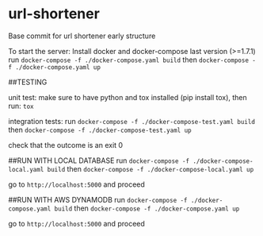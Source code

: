 # url-shortener

Base commit for url shortener early structure

To start the server:
Install docker and docker-compose last version (>=1.7.1)
run
`docker-compose -f ./docker-compose.yaml build`
then
`docker-compose -f ./docker-compose.yaml up`

##TESTING

unit test:
make sure to have python and tox installed (pip install tox), then run:
`tox`

integration tests:
run
`docker-compose -f ./docker-compose-test.yaml build`
then
`docker-compose -f ./docker-compose-test.yaml up`

check that the outcome is an exit 0

##RUN WITH LOCAL DATABASE
run
`docker-compose -f ./docker-compose-local.yaml build`
then
`docker-compose -f ./docker-compose-local.yaml up`

go to `http://localhost:5000` and proceed


##RUN WITH AWS DYNAMODB
run
`docker-compose -f ./docker-compose.yaml build`
then
`docker-compose -f ./docker-compose.yaml up`

go to `http://localhost:5000` and proceed
